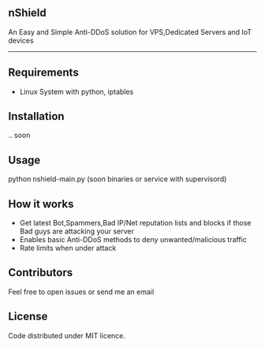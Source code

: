 ## nShield

An Easy and Simple Anti-DDoS solution for VPS,Dedicated Servers and IoT devices


-----------------

## Requirements
- Linux System with python, iptables

## Installation
.. soon

## Usage
python nshield-main.py (soon binaries or service with supervisord)

## How it works

- Get latest Bot,Spammers,Bad IP/Net reputation lists and blocks if those Bad guys are attacking your server
- Enables basic Anti-DDoS methods to deny unwanted/malicious traffic
- Rate limits when under attack

## Contributors

Feel free to open issues or send me an email

## License

Code distributed under MIT licence.
